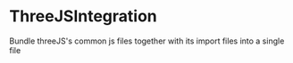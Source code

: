 # ThreeJSIntegration
Bundle threeJS's common js files together with its import files into a single file

